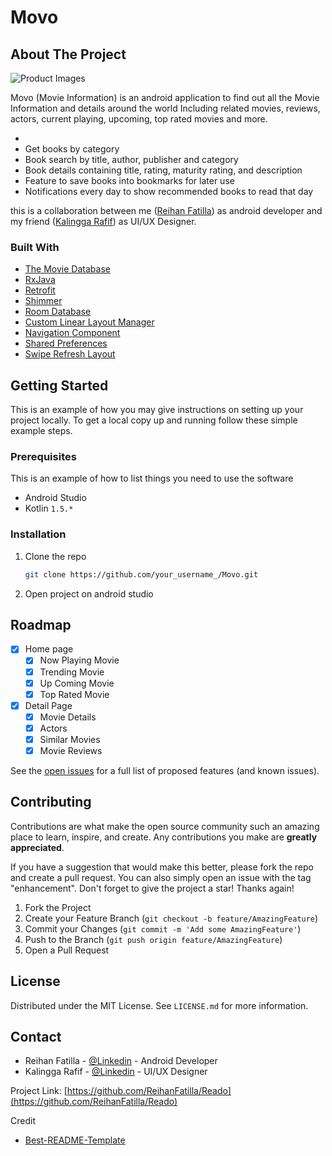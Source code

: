 # Movo

<!-- ABOUT THE PROJECT -->
## About The Project

<img src="/images/MockUp.png" alt="Product Images">

Movo (Movie Information) is an android application to find out all the Movie Information and details around the world Including related movies, reviews, actors, current playing, upcoming, top rated movies and more.

* 
* Get books by category
* Book search by title, author, publisher and category
* Book details containing title, rating, maturity rating, and description
* Feature to save books into bookmarks for later use
* Notifications every day to show recommended books to read that day

this is a collaboration between me ([Reihan Fatilla](https://www.linkedin.com/in/muhammad-reihan-fatilla-48a62721a/)) as android developer and my friend ([Kalingga Rafif](https://www.linkedin.com/in/kalinggarafif/)) as UI/UX Designer.



### Built With

* [The Movie Database](https://www.themoviedb.org/)
* [RxJava](https://github.com/ReactiveX/RxJava)
* [Retrofit](https://square.github.io/retrofit/)
* [Shimmer](https://github.com/facebook/shimmer-android)
* [Room Database](https://developer.android.com/jetpack/androidx/releases/room)
* [Custom Linear Layout Manager](developer.android.com/guide/topics/ui/layout/linear?hl=id)
* [Navigation Component](https://developer.android.com/guide/navigation/navigation-getting-started)
* [Shared Preferences](https://developer.android.com/training/data-storage/shared-preferences)
* [Swipe Refresh Layout](https://developer.android.com/jetpack/androidx/releases/swiperefreshlayout)



<!-- GETTING STARTED -->
## Getting Started

This is an example of how you may give instructions on setting up your project locally.
To get a local copy up and running follow these simple example steps.

### Prerequisites

This is an example of how to list things you need to use the software
* Android Studio
* Kotlin `1.5.*`
### Installation


1. Clone the repo
   ```sh
   git clone https://github.com/your_username_/Movo.git
   ```
2. Open project on android studio

<!-- ROADMAP -->
## Roadmap

- [x] Home page
  - [x] Now Playing Movie
  - [x] Trending Movie
  - [x] Up Coming Movie
  - [x] Top Rated Movie
- [x] Detail Page
  - [x] Movie Details
  - [x] Actors
  - [x] Similar Movies
  - [x] Movie Reviews

See the [open issues](https://github.com/ReihanFatilla/Movo/issues) for a full list of proposed features (and known issues).



<!-- CONTRIBUTING -->
## Contributing

Contributions are what make the open source community such an amazing place to learn, inspire, and create. Any contributions you make are **greatly appreciated**.

If you have a suggestion that would make this better, please fork the repo and create a pull request. You can also simply open an issue with the tag "enhancement".
Don't forget to give the project a star! Thanks again!

1. Fork the Project
2. Create your Feature Branch (`git checkout -b feature/AmazingFeature`)
3. Commit your Changes (`git commit -m 'Add some AmazingFeature'`)
4. Push to the Branch (`git push origin feature/AmazingFeature`)
5. Open a Pull Request



<!-- LICENSE -->
## License

Distributed under the MIT License. See `LICENSE.md` for more information.



<!-- CONTACT -->
## Contact

- Reihan Fatilla - [@Linkedin](https://www.linkedin.com/in/muhammad-reihan-fatilla-48a62721a/) - Android Developer
- Kalingga Rafif - [@Linkedin](https://www.linkedin.com/in/kalinggarafif/) - UI/UX Designer

Project Link: [https://github.com/ReihanFatilla/Reado](https://github.com/ReihanFatilla/Reado)


Credit
* [Best-README-Template](https://github.com/othneildrew/Best-README-Template)
